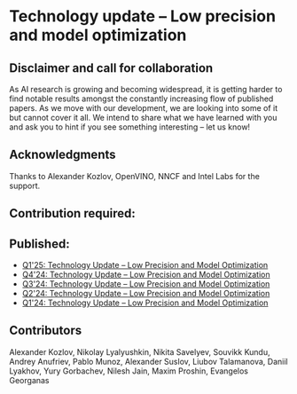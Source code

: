 # Technology update – Low precision and model optimization 

## Disclaimer and call for collaboration 

As AI research is growing and becoming widespread, it is getting harder to find notable results amongst the constantly increasing flow of published papers. As we move with our development, we are looking into some of it but cannot cover it all. We intend to share what we have learned with you and ask you to hint if you see something interesting – let us know! 

## Acknowledgments 

Thanks to Alexander Kozlov, OpenVINO, NNCF and Intel Labs for the support.

## Contribution required:

## Published:
- [Q1'25: Technology Update – Low Precision and Model Optimization](https://blog.openvino.ai/blog-posts/q125-technology-update---low-precision-and-model-optimization)
- [Q4'24: Technology Update – Low Precision and Model Optimization](https://blog.openvino.ai/blog-posts/q424-technology-update---low-precision-and-model-optimization)
- [Q3'24: Technology Update – Low Precision and Model Optimization](https://blog.openvino.ai/blog-posts/q324-technology-update---low-precision-and-model-optimization)
- [Q2'24: Technology Update – Low Precision and Model Optimization](https://blog.openvino.ai/blog-posts/q224-technology-update---low-precision-and-model-optimization)
- [Q1'24: Technology Update – Low Precision and Model Optimization](https://blog.openvino.ai/blog-posts/q124-technology-update---low-precision-and-model-optimization)

## Contributors
Alexander Kozlov,  Nikolay Lyalyushkin,  Nikita Savelyev, Souvikk Kundu, Andrey Anufriev, Pablo Munoz, Alexander Suslov, Liubov Talamanova, Daniil Lyakhov, Yury Gorbachev, Nilesh Jain, Maxim Proshin, Evangelos Georganas
